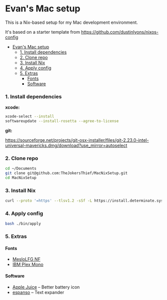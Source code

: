 # Evan's Mac setup

This is a Nix-based setup for my Mac development environment.

It's based on a starter template from https://github.com/dustinlyons/nixos-config


- [Evan's Mac setup](#evans-mac-setup)
    - [1. Install dependencies](#1-install-dependencies)
    - [2. Clone repo](#2-clone-repo)
    - [3. Install Nix](#3-install-nix)
    - [4. Apply config](#4-apply-config)
    - [5. Extras](#5-extras)
      - [Fonts](#fonts)
      - [Software](#software)


### 1. Install dependencies

**xcode:**
```sh
xcode-select --install
softwareupdate --install-rosetta --agree-to-license
```

**git:**

https://sourceforge.net/projects/git-osx-installer/files/git-2.23.0-intel-universal-mavericks.dmg/download?use_mirror=autoselect

### 2. Clone repo

```sh
cd ~/Documents
git clone git@github.com:TheJokersThief/MacNixSetup.git
cd MacNixSetup
```

### 3. Install Nix
```sh
curl --proto '=https' --tlsv1.2 -sSf -L https://install.determinate.systems/nix | sh -s -- install
```

### 4. Apply config
```sh
bash ./bin/apply
```


### 5. Extras

#### Fonts

* [MesloLFG NF](https://github.com/romkatv/powerlevel10k-media/raw/master/MesloLGS%20NF%20Regular.ttf)
* [IBM Plex Mono](https://fonts.google.com/specimen/IBM+Plex+Mono)

#### Software

* [Apple Juice](https://github.com/raphaelhanneken/apple-juice/releases) – Better battery icon
* [espanso](https://espanso.org/install/) – Text expander